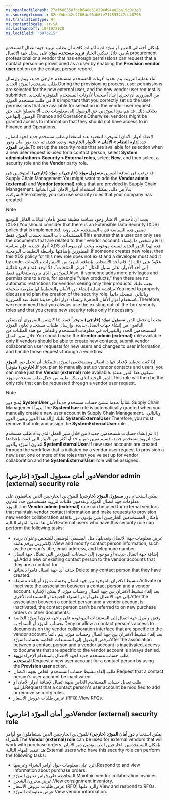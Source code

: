 ```yaml
---
ms.openlocfilehash: 77af686558fbcb648e518294d94a02ba19c0c3e0
ms.sourcegitcommit: 82ed9ded42c47064c90ab6fe717893447cd48796
ms.translationtype: HT
ms.contentlocale: ar-SA
ms.lasthandoff: 10/19/2020
ms.locfileid: "6073215"
---
```

<span data-ttu-id="f279a-101">بإمكان أخصائي التدبير أو مورّد لديه أذونات كافية أن يطلب تزويد جهة اتصال كمستخدم من خلال تمكين الخيار **تزويد مستخدم مورّد** على سجل جهة الاتصال.</span><span class="sxs-lookup"><span data-stu-id="f279a-101">A procurement professional or a vendor that has enough permissions can request that a contact person be provisioned as a user by enabling the **Provision vendor user** option on the contact person record.</span></span>

<span data-ttu-id="f279a-102">أثناء عملية التزويد، يتم تحديد أذونات المستخدم لمستخدم خارجي جديد، ويتم وإرسال طلب مستخدم المورّد الجديد.</span><span class="sxs-lookup"><span data-stu-id="f279a-102">During the provisioning process, user permissions are selected for the new external user, and the new vendor user request is submitted.</span></span> <span data-ttu-id="f279a-103">من الضروري أن تجري إعداداً صحيحاً لأذونات المستخدم المتوفرة للتحديد في طلب مستخدم المورّد.</span><span class="sxs-lookup"><span data-stu-id="f279a-103">It's important that you correctly set up the user permissions that are available for selection in the vendor user request.</span></span> <span data-ttu-id="f279a-104">بخلاف ذلك، قد يتم منح المورّدين حق الوصول إلى معلومات يجب ألا يحصلوا على حق الوصول إليها في Finance and Operations.</span><span class="sxs-lookup"><span data-stu-id="f279a-104">Otherwise, vendors might be granted access to information that they should not have access to in Finance and  Operations.</span></span>

<span data-ttu-id="f279a-105">لإعداد أدوار الأمان المتوفرة للتحديد عند استخدام طلب مستخدم جديد لجهة اتصال، حدد **إدارة النظام > الأمان > الأدوار الخارجية**، وحدد **جديد**، ثم حدد دور أمان ودور طرف **المورّد**.</span><span class="sxs-lookup"><span data-stu-id="f279a-105">To set up the security roles that are available for selection when a new user request is used for a contact person, select **System administration > Security > External roles**, select **New**, and then select a security role and the **Vendor** party role.</span></span>

<span data-ttu-id="f279a-106">قد ترغب في إضافة الدورين **مسؤول مورّد (خارجي)** و **مورّد (خارجي)** المتوفرين في Supply Chain Management.</span><span class="sxs-lookup"><span data-stu-id="f279a-106">You might want to add the **Vendor admin (external)** and **Vendor (external)** roles that are provided in Supply Chain Management.</span></span> <span data-ttu-id="f279a-107">بدلاً من ذلك، يمكنك استخدام أدوار الأمان التي أنشأتها شركتك.</span><span class="sxs-lookup"><span data-stu-id="f279a-107">Alternatively, you can use security roles that your company has created.</span></span>

> [!NOTE]
> <span data-ttu-id="f279a-108">يجب أن تأخذ في الاعتبار وجود سياسة مطبقة تتعلق بأمان البيانات القابل للتوسع‬‬ (XDS).</span><span class="sxs-lookup"><span data-stu-id="f279a-108">You should consider that there is an Extensible Data Security (XDS) policy that is implemented.</span></span> <span data-ttu-id="f279a-109">تضمن هذه السياسة قدرة المستخدم على رؤية المستندات ذات الصلة بحساب المورّد فقط.</span><span class="sxs-lookup"><span data-stu-id="f279a-109">This ensures that a user can only see the documents that are related to their vendor account.</span></span> <span data-ttu-id="f279a-110">إذا قام شخص ما بإنشاء أدوار جديدة، فإن سياسة XDS هذه لهذا الدور الجديد ليست موجودة ويجب أن يقوم أحد المطورين بإضافتها بواسطة التعليمات البرمجية.</span><span class="sxs-lookup"><span data-stu-id="f279a-110">If someone creates new roles, then this XDS policy for this new role does not exist and a developer must add it by code.</span></span>
<span data-ttu-id="f279a-111">علاوةً على ذلك، إذا قام أحد الأشخاص بإضافة المزيد من الامتيازات والأذونات إلى أحد الأدوار، على سبيل المثال "عرض المنتجات"، فلا توجد عندئذٍ قيود تلقائية للمورّدين الذي يرون منتجاتهم فقط.</span><span class="sxs-lookup"><span data-stu-id="f279a-111">Also, if someone adds more privileges and permissions to a role, for example "view products," then there are no automatic restrictions for vendors seeing only their products.</span></span> <span data-ttu-id="f279a-112">يجب عليك مناقشة عملية إنشاء دور الأمان والتخطيط لها بطريقة صحيحة.</span><span class="sxs-lookup"><span data-stu-id="f279a-112">You need to properly discuss and plan the creation of the security role.</span></span> <span data-ttu-id="f279a-113">وبالتالي، ننصحك دائماً باستخدام أدوار الأمان الجاهزة وإنشاء أدوار أمان جديدة فقط عند الضرورة.</span><span class="sxs-lookup"><span data-stu-id="f279a-113">Therefore, we recommend that you always use the existing out-of-the-box security roles and that you create new security roles only if necessary.</span></span>

<span data-ttu-id="f279a-114">يجب أن تجعل الدور **مسؤول مورّد (خارجي)** متوفراً فقط إذا كان من الضروري أن يتمكن البائعون من إنشاء جهات اتصال جديدة، وإرسال طلبات مستخدم تعاون المورّد للمستخدمين الجدد والتغييرات في معلومات المستخدم والتعامل مع هذه الطلبات من خلال سير العمل.</span><span class="sxs-lookup"><span data-stu-id="f279a-114">You should make the **Vendor admin (external)** role available only if vendors should be able to create new contacts, submit vendor collaboration user requests for new users and changes to user information, and handle those requests through a workflow.</span></span>

<span data-ttu-id="f279a-115">إذا كنت تخطط لإعداد جهات اتصال ومستخدمي المورّد، فيمكنك أن تجعل دور **المورّد (خارجي)‬** متوفراً.</span><span class="sxs-lookup"><span data-stu-id="f279a-115">If you plan to manually set up vendor contacts and users, you can make just the **Vendor (external)** role available.</span></span> <span data-ttu-id="f279a-116">سيكون هذا الدور عندئذٍ الدور الوحيد الذي يمكن طلبه من خلال طلب مستخدم مورّد.</span><span class="sxs-lookup"><span data-stu-id="f279a-116">This role will then be the only role that can be requested through a vendor user request.</span></span>

> [!NOTE]
> <span data-ttu-id="f279a-117">يُمنح دور **SystemUser** تلقائياً عندما تنشئ حساب مستخدم جديداً في Supply Chain Management يدوياً.</span><span class="sxs-lookup"><span data-stu-id="f279a-117">The **SystemUser** role is automatically granted when you manually create a new user account in Supply Chain Management.</span></span> <span data-ttu-id="f279a-118">وبالتالي، عليك إزالة هذا الدور وتعيين الدور **SystemExternalUser**.</span><span class="sxs-lookup"><span data-stu-id="f279a-118">Therefore, you must remove that role and assign the **SystemExternalUser** role.</span></span>

<span data-ttu-id="f279a-119">إذا تم إنشاء حسابات مستخدمين جديدة من خلال سير العمل الذي بدأه طلب مستخدم مورّد لتزويد مستخدم جديد، فسيم تعيين دور واحد أو أكثر من الأدوار التي قمت بإعدادها لتعاون المورّد والدور **SystemExternalUser**.</span><span class="sxs-lookup"><span data-stu-id="f279a-119">If new user accounts are created through the workflow that is initiated by a vendor user request to provision a new user, one or more of the roles that you've set up for vendor collaboration and the **SystemExternalUser** role will be assigned.</span></span>

## <a name="vendor-admin-external-security-role"></a><span data-ttu-id="f279a-120">دور أمان مسؤول المورّد (خارجي)</span><span class="sxs-lookup"><span data-stu-id="f279a-120">Vendor admin (external) security role</span></span>

<span data-ttu-id="f279a-121">يمكن استخدام دور **مسؤول المورّد (خارجي)** للمورّدين الخارجيين الذين يحافظون على معلومات جهة اتصال المورّد ويقدمون طلبات لتزويد مستخدمين جدد لتعاون المورّد.</span><span class="sxs-lookup"><span data-stu-id="f279a-121">The **Vendor admin (external)** role can be used for external vendors that maintain vendor contact information and make requests to provision new vendor collaboration users.</span></span> <span data-ttu-id="f279a-122">بإمكان المستخدمين الخارجيين الذين يؤدون دور الأمان هذا تنفيذ المهام التالية:</span><span class="sxs-lookup"><span data-stu-id="f279a-122">External users who have this security role can perform the following tasks:</span></span>

-   <span data-ttu-id="f279a-123">عرض معلومات جهة الاتصال وتعديلها، مثل المسمى الوظيفي للشخص وعنوان بريده الإلكتروني ورقم هاتفه.</span><span class="sxs-lookup"><span data-stu-id="f279a-123">View and modify contact person information, such as the person's title, email address, and telephone number.</span></span>
-   <span data-ttu-id="f279a-124">إضافة جهة اتصال جديدة أو موجودة إلى حسابات المورّدين التي تشكّل جهة اتصال لها.</span><span class="sxs-lookup"><span data-stu-id="f279a-124">Add a new or existing contact person to the vendor accounts that they are a contact for.</span></span>
-   <span data-ttu-id="f279a-125">حذف أي جهة اتصال قاموا بإنشائها.</span><span class="sxs-lookup"><span data-stu-id="f279a-125">Delete any contact person that they have created.</span></span>
-   <span data-ttu-id="f279a-126">تنشيط الاقتران الموجود بين جهة اتصال وحساب مورّد أو إلغاء تنشيطه.</span><span class="sxs-lookup"><span data-stu-id="f279a-126">Activate or inactivate the association between a contact person and a vendor account.</span></span> <span data-ttu-id="f279a-127">بعد إلغاء تنشيط الاقتران بين جهة اتصال وحساب مورّد، لا يمكن الإشارة إلى جهة الاتصال على أوامر الشراء الجديدة أو المستندات الأخرى.</span><span class="sxs-lookup"><span data-stu-id="f279a-127">After the association between a contact person and a vendor account is inactivated, the contact person can't be referred to on new purchase orders or other documents.</span></span>
-   <span data-ttu-id="f279a-128">رفض وصول جهة اتصال إلى المستندات الموجودة على واجهه تعاون المورّد الخاصة بحساب المورّد أو السماح به.</span><span class="sxs-lookup"><span data-stu-id="f279a-128">Deny or allow a contact person's access to documents on the vendor collaboration interface that are specific to the vendor account.</span></span> <span data-ttu-id="f279a-129">بعد إلغاء تنشيط الاقتران بين جهة اتصال وحساب مورّد، يتم دائماً رفض الوصول إلى المستندات الخاصة بحساب المورّد.‬</span><span class="sxs-lookup"><span data-stu-id="f279a-129">After the association between a contact person and a vendor account is inactivated, access to documents that are specific to the vendor account is always denied.</span></span>
-   <span data-ttu-id="f279a-130">طلب حساب مستخدم جديد لجهة الاتصال باستخدام الإجراء **تزويد المستخدم**.</span><span class="sxs-lookup"><span data-stu-id="f279a-130">Request a new user account for a contact person by using the **Provision user** action.</span></span>
-   <span data-ttu-id="f279a-131">طلب إلغاء تنشيط حساب المستخدم الخاص بجهة الاتصال.</span><span class="sxs-lookup"><span data-stu-id="f279a-131">Request that a contact person's user account be inactivated.</span></span>
-   <span data-ttu-id="f279a-132">طلب تعديل حساب المستخدم الخاص بجهة اتصال لإضافة أدوار الأمان أو ازالتها.</span><span class="sxs-lookup"><span data-stu-id="f279a-132">Request that a contact person's user account be modified to add or remove security roles.</span></span>
-   <span data-ttu-id="f279a-133">عرض طلبات عروض الأسعار (RFQ)‬.</span><span class="sxs-lookup"><span data-stu-id="f279a-133">View RFQs.</span></span>

## <a name="vendor-external-security-role"></a><span data-ttu-id="f279a-134">دور أمان المورّد (خارجي)</span><span class="sxs-lookup"><span data-stu-id="f279a-134">Vendor (external) security role</span></span>

<span data-ttu-id="f279a-135">يمكن استخدام **دور أمان المورّد (خارجي)** للمورّدين الخارجيين الذين سيتعاملون مع أوامر الشراء.</span><span class="sxs-lookup"><span data-stu-id="f279a-135">The **Vendor (external) role** can be used for external vendors that will work with purchase orders.</span></span> <span data-ttu-id="f279a-136">بإمكان المستخدمين الخارجيين الذين يؤدون دور الأمان هذا تنفيذ المهام التالية:</span><span class="sxs-lookup"><span data-stu-id="f279a-136">External users who have this security role can perform the following tasks:</span></span>

-   <span data-ttu-id="f279a-137">الرد على معلومات حول أوامر الشراء وعرضها.</span><span class="sxs-lookup"><span data-stu-id="f279a-137">Respond to and view information about purchase orders.</span></span>
-   <span data-ttu-id="f279a-138">المحافظة على فواتير تعاون المورّد.</span><span class="sxs-lookup"><span data-stu-id="f279a-138">Maintain vendor collaboration invoices.</span></span>
-   <span data-ttu-id="f279a-139">عرض مخزون الشحن.</span><span class="sxs-lookup"><span data-stu-id="f279a-139">View consignment inventory.</span></span>
-   <span data-ttu-id="f279a-140">عرض طلبات عروض الأسعار (RFQ)‬ والرد عليها.</span><span class="sxs-lookup"><span data-stu-id="f279a-140">View and respond to RFQs.</span></span>
-   <span data-ttu-id="f279a-141">عرض معلومات المورّد.</span><span class="sxs-lookup"><span data-stu-id="f279a-141">View vendor information.</span></span>
